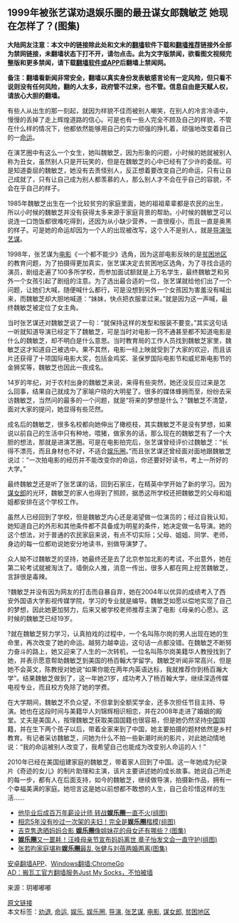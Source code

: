  <h2>1999年被张艺谋劝退娱乐圈的最丑谋女郎魏敏芝 她现在怎样了？(图集)</h2> <p class="notice"><b>大陆网友注意：本文中的链接除此处和文末的<a href="https://github.com/bannedbook/fanqiang" >翻墙</a>软件下载和<a href="https://github.com/killgcd/justmysocks/blob/master/README.md">翻墙推荐</a>链接外全部为禁网链接，未翻墙状态下打不开，请勿点击。此为文字版禁闻，欲看图文视频完整版和更多禁闻，请下载<a href="https://github.com/bannedbook/fanqiang">翻墙软件或APP</a>后翻墙上禁闻网。</p><p>备注：翻墙看新闻非常安全，翻墙以真实身份发表敏感言论有一定风险，但只看不说则没有任何风险，翻的人太多，政府管不过来，也不管。信息自由是天赋人权，请放心大胆的翻墙。</b></p>  <div class="entry"> <p>有些人从出生的那一刻起，就因为样貌不佳而被别人嘲笑，在别人的冷言冷语中，慢慢的丢掉了走上辉煌道路的信心。可是也有一些人完全不顾及自己的样貌，不管在什么样的情况下，他都依然能够用自己的实力顽强的挣扎着，顽强地改变着自己的一<a href="https://www.bannedbook.org/bnews/tag/%e5%91%bd%e8%bf%90/" class="st_tag internal_tag" rel="tag" title="标签 命运 下的日志">命运</a>。</p> <p>在演艺圈中有这么一个女生，她叫魏敏芝，因为形象的问题，小时候的她就被别人称为丑女，虽然别人只是开玩笑的，但是在魏敏芝的心中已经有了少许的委屈。可是知道委屈的魏敏芝，她没有去责怪别人，反正想着要改变自己的命运，只有让自己成就了，只有让自己成为别人都羡慕的人，那么别人才不会在乎自己的容貌，不会在乎自己的样子。</p> <p>1985年魏敏芝出生在一个比较贫穷的家庭里面，她的祖祖辈辈都是农民的出生，所以小时候的魏敏芝并没有获得太多来源于家庭背景的帮助。小时候的魏敏芝可以说连一口饱饭都很难吃得到，还因为从小缺少营养，一直很瘦小，而且一直是奥黑的样子。可是她的命运却因为一个人的出现被改写，这个人不是别人，就是<a href="https://www.bannedbook.org/bnews/tag/%e5%af%bc%e6%bc%94/" class="st_tag internal_tag" rel="tag" title="标签 导演 下的日志">导演</a><a href="https://www.bannedbook.org/bnews/tag/%e5%bc%a0%e8%89%ba%e8%b0%8b/" class="st_tag internal_tag" rel="tag" title="标签 张艺谋 下的日志">张艺谋</a>。</p>  <p>1998年，张艺谋为<a href="https://www.bannedbook.org/bnews/tag/%e7%94%b5%e5%bd%b1/" class="st_tag internal_tag" rel="tag" title="标签 电影 下的日志">电影</a>《一个都不能少》选角，因为这部电影反映的是<a href="https://www.bannedbook.org/bnews/tag/%E8%B4%AB%E5%9B%B0%E5%9C%B0%E5%8C%BA/" class="st_tag internal_tag" rel="tag" title="标签 贫困地区 下的日志">贫困地区</a>的教育问题，为了拍摄得更加真实，张艺谋决定去贫困地区选角，为了寻找合适的演员，剧组走遍了100多所学校，而参加面试额就是上万名学生，最终魏敏芝和另外一个女孩引起了剧组的注意。为了选出最合适的一位，张艺谋就给他们出了一个问题，让她们大喊，随便喊什么都行，可是没想到另外一个女孩因为害羞没有喊出来，而魏敏芝却大胆地喊道：“妹妹，快点把衣服拿过来。”就是因为这一声喊，最终魏敏芝被定位了女主角。</p> <p>当时张艺谋还对魏敏芝说了一句：“就保持这样的发型和服装不要变。”其实这句话一听就知道导演已经定下了魏敏芝，可是当时对电影一窍不通甚至都不知道电影是什么的魏敏芝，却不明白是什么意思。当时教育局的工作人员找到魏敏芝家里，魏敏芝这才知道自己被选中。果不其然，电影一经上映就受到了大家的欢迎，而且该片还获得了十项国际电影大奖，包括金鸡奖、圣保罗国际电影节和威尼斯电影节的金狮奖等，魏敏芝也因此一夜成名。</p> <p>14岁的年纪，对于农村出身的魏敏芝来说，来得有些突然，她还没反应过来是怎么回事，结果自己就成为了家喻户晓的大明星了。很多的媒体蜂拥而至，纷纷去采访魏敏芝，当然问的最多的一个问题，就是“将来的梦想是什么？”魏敏芝不清楚，面对大家的提问，她显得有些茫然。</p>  <p>成名后的魏敏芝，很多名校都向她伸出了橄榄枝，其实魏敏芝不是没有梦想，如果说以前自己的生活中只有种地，喂猪，做家务的话，那么现在的魏敏芝有了一个大胆的想法，那就是进演艺圈。可是在电影拍完后，张艺谋曾经评价过魏敏芝：“长得不漂亮，而且身材也不好，不适合<a href="https://www.bannedbook.org/bnews/tag/%e5%a8%b1%e4%b9%90%e5%9c%88/" class="st_tag internal_tag" rel="tag" title="标签 娱乐圈 下的日志">娱乐圈</a>。”而且张艺谋还曾经面对面地跟魏敏芝说过：“一次拍电影的经历并不能改变你的命运，你还要好好读书，考上一所好的大学。”</p> <p>最终魏敏芝还是听了张艺谋的话，回到石家庄，在精英中学开始了新的学习。因为<a href="https://www.bannedbook.org/bnews/tag/%e8%b0%8b%e5%a5%b3%e9%83%8e/" class="st_tag internal_tag" rel="tag" title="标签 谋女郎 下的日志">谋女郎</a>的光环，魏敏芝的家人也得到了照顾，据悉这所学校还把魏敏芝的父母和姐姐都安排在这个学校工作。</p> <p>虽然人已经回到了学校，但是魏敏芝内心还是渴望做一位演员的；经过自我认知，她知道自己的外形和其他条件都不具备成为明星的条件，她决定做一名导演。她的这个想法，对于普通的农民家庭来说，有点不切实际；父母、姐姐、同学、老师，身边的每一位都劝说她安分地读书，别做导演梦了。</p>  <p>众人拗不过魏敏芝的坚持，她最终还是去了北京参加北影的考试，不出意外，她在第二轮考试就被淘汰了。墙倒众人推，消息一传出，很多人都在网上挖苦魏敏芝，言辞很是毒辣。</p> <p>?魏敏芝并没有因为网友的打击而自暴自弃，她在2004年以优异的成绩考入了西安外国语大学影视传媒学院，学习的专业就是编导。魏敏芝如愿以偿地实现了自己的梦想，因此她更加努力，后来又被学校老师推荐主演了电影《母亲的心愿》。这时候的魏敏芝已经19岁。</p> <p>?就在魏敏芝努力学习，认真拍戏的过程中，一个名叫陈尔岗的男人出现在她的生命里，再次改变了她的命运。越努力越幸运，这句话一点都没错。在魏敏芝不断努力奋斗的路上，她又迎来了人生的一次转机，一位名叫陈尔岗美籍华人教授找到了她，并表示愿意帮助魏敏芝到美国的杨百翰大学留学。魏敏芝听闻非常高兴，但是她不会英文，陈教授对她说“如果你能在两年内英语达标，我就推荐你到杨百瀚大学”。结果魏敏芝做到了，这一年她21岁，成功考入了杨百翰大学，继续深造传媒电视专业，而且校方免除了她的学费。</p>  <p>在大学期间，魏敏芝不负众望，不但拿到全额奖学金，还多次担任节目主持、导演。她也在这段时间与美籍华人刘锦辉相识相恋，并在2008年走进了婚姻的殿堂。丈夫是美国人，按理魏敏芝获取美国国籍也很容易，但是她仍然坚持<span class='wp_keywordlink_affiliate'><a href="https://www.bannedbook.org/" title="中国" target="_blank">中国</a></span>国籍，并在生下两个孩子以后，带着全家来到了中国，她主要拍摄的题材依然是乡村教育。有记者采访魏敏芝，问她为什么不拍一些新潮时尚的影片，对此她动情地说：“我的命运被别人改变了，我希望自己也能成为改变别人命运的人！”</p> <p>2010年已经在美国组建家庭的魏敏芝，带着家人回到了中国。这一年她成为纪录片《奇迹的女儿》的制片助理和主演，该片主要讲述她的成长故事。她说自己所走的每一步，都有人在后面支持，如今的魏敏芝，继续做导演，拍摄新作品，拥有一个幸福美满的家庭。她坦言这是她以前想都不敢想的人生，自己会珍惜这样的生活……</p> <ul class='op-related-articles' title='相关阅读'> <li><a href='https://www.bannedbook.org/bnews/yule/20200511/1326440.html' target='_blank'>他毕业后成百万年薪设计师 转战<b>娱乐圈</b>一直不火(组图)</a></li> <li><a href='https://www.bannedbook.org/bnews/yule/20200511/1326344.html' target='_blank'>相恋5年没有吵过一次架的夫妇！完全是<b>娱乐圈</b>楷模(组图)</a></li> <li><a href='https://www.bannedbook.org/bnews/yule/20200511/1326341.html' target='_blank'>吉克隽逸晒妈妈合影 <b>娱乐圈</b>像姐妹花的母女还有哪些？(图集)</a></li> <li><a href='https://www.bannedbook.org/bnews/yule/20200511/1326318.html' target='_blank'><b>娱乐圈</b>又一噩耗！汪峰母亲节宣布妈妈离世 章子怡发文会一直守护(组图)</a></li> <li><a href='https://www.bannedbook.org/bnews/yule/20200509/1325225.html' target='_blank'>张若昀家庭堪称<b>娱乐圈</b>最乱 张健与刘蓓两婚两离(图集)</a></li> </ul> <div class="texttj"> <a href="https://github.com/bannedbook/fanqiang/wiki/%E7%A6%81%E9%97%BB%E7%BD%91%E5%AE%89%E5%8D%93%E7%BF%BB%E5%A2%99%E6%96%B0%E9%97%BBAPP" target="_blank">安卓翻墙APP</a>、<a href="https://github.com/bannedbook/fanqiang/wiki/Chrome%E4%B8%80%E9%94%AE%E7%BF%BB%E5%A2%99%E5%8C%85" target="_blank">Windows翻墙:ChromeGo</a><br/> <a href="https://github.com/killgcd/justmysocks/blob/master/README.md" target="_blank">AD：搬瓦工官方翻墙服务Just My Socks，不怕被墙</a> </div><p> 来源：玥嘟嘟嘟 </p><a name='sharetosocial'></a>         <div><a href='https://www.bannedbook.org/bnews/yule/20200513/1327550.html'>原文链接</a></div>  </div><!--END ENTRY--> <div class="postfooter"> <div>本文标签：<a href="https://www.bannedbook.org/bnews/tag/%E5%8A%9D%E9%80%80/" rel="tag">劝退</a>, <a href="https://www.bannedbook.org/bnews/tag/%e5%91%bd%e8%bf%90/" rel="tag">命运</a>, <a href="https://www.bannedbook.org/bnews/tag/%e5%a8%b1%e4%b9%90/" rel="tag">娱乐</a>, <a href="https://www.bannedbook.org/bnews/tag/%e5%a8%b1%e4%b9%90%e5%9c%88/" rel="tag">娱乐圈</a>, <a href="https://www.bannedbook.org/bnews/tag/%e5%af%bc%e6%bc%94/" rel="tag">导演</a>, <a href="https://www.bannedbook.org/bnews/tag/%e5%bc%a0%e8%89%ba%e8%b0%8b/" rel="tag">张艺谋</a>, <a href="https://www.bannedbook.org/bnews/tag/%e7%94%b5%e5%bd%b1/" rel="tag">电影</a>, <a href="https://www.bannedbook.org/bnews/tag/%e8%b0%8b%e5%a5%b3%e9%83%8e/" rel="tag">谋女郎</a>, <a href="https://www.bannedbook.org/bnews/tag/%E8%B4%AB%E5%9B%B0%E5%9C%B0%E5%8C%BA/" rel="tag">贫困地区</a></div>  </div><!--END POSTFOOTER--> 